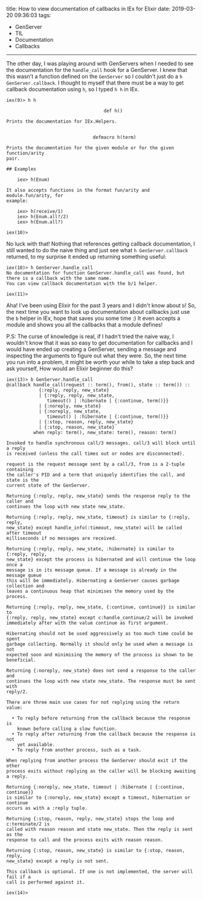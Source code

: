 title: How to view documentation of callbacks in IEx for Elixir
date: 2019-03-20 09:36:03
tags:
- GenServer
- TIL
- Documentation
- Callbacks
---

The other day, I was playing around with GenServers when I needed to see the
documentation for the `handle_call` hook for a GenServer. I knew that this
wasn't a function defined on the `GenServer` so I couldn't just do a `h
GenServer.callback`. I thought to myself that there must be a way to get
callback documentation using `h`, so I typed `h h` in IEx.

```
iex(9)> h h

                                    def h()

Prints the documentation for IEx.Helpers.


                                defmacro h(term)

Prints the documentation for the given module or for the given function/arity
pair.

## Examples

    iex> h(Enum)

It also accepts functions in the format fun/arity and module.fun/arity, for
example:

    iex> h(receive/1)
    iex> h(Enum.all?/2)
    iex> h(Enum.all?)

iex(10)>
```

No luck with that! Nothing that references getting callback documentation, I
still wanted to do the naive thing and just see what `h GenServer.callback`
returned, to my surprise it ended up returning something useful:

```
iex(10)> h GenServer.handle_call
No documentation for function GenServer.handle_call was found, but there is a callback with the same name.
You can view callback documentation with the b/1 helper.

iex(11)>
```

Aha! I've been using Elixir for the past 3 years and I didn't know about `b`!
So, the next time you want to look up documentation about callbacks just use the
`b` helper in IEx, hope that saves you some time :) It even accepts a module and
shows you all the callbacks that a module defines!

P.S: The curse of knowledge is real, if I hadn't tried the naive way, I wouldn't
know that it was so easy to get documentation for callbacks and I would have
ended up creating a GenServer, sending a message and inspecting the arguments to
figure out what they were. So, the next time you run into a problem, it might be
worth your while to take a step back and ask yourself, How would an Elixir
beginner do this?

```
iex(13)> b GenServer.handle_call
@callback handle_call(request :: term(), from(), state :: term()) ::
            {:reply, reply, new_state}
            | {:reply, reply, new_state,
               timeout() | :hibernate | {:continue, term()}}
            | {:noreply, new_state}
            | {:noreply, new_state,
               timeout() | :hibernate | {:continue, term()}}
            | {:stop, reason, reply, new_state}
            | {:stop, reason, new_state}
          when reply: term(), new_state: term(), reason: term()

Invoked to handle synchronous call/3 messages. call/3 will block until a reply
is received (unless the call times out or nodes are disconnected).

request is the request message sent by a call/3, from is a 2-tuple containing
the caller's PID and a term that uniquely identifies the call, and state is the
current state of the GenServer.

Returning {:reply, reply, new_state} sends the response reply to the caller and
continues the loop with new state new_state.

Returning {:reply, reply, new_state, timeout} is similar to {:reply, reply,
new_state} except handle_info(:timeout, new_state) will be called after timeout
milliseconds if no messages are received.

Returning {:reply, reply, new_state, :hibernate} is similar to {:reply, reply,
new_state} except the process is hibernated and will continue the loop once a
message is in its message queue. If a message is already in the message queue
this will be immediately. Hibernating a GenServer causes garbage collection and
leaves a continuous heap that minimises the memory used by the process.

Returning {:reply, reply, new_state, {:continue, continue}} is similar to
{:reply, reply, new_state} except c:handle_continue/2 will be invoked
immediately after with the value continue as first argument.

Hibernating should not be used aggressively as too much time could be spent
garbage collecting. Normally it should only be used when a message is not
expected soon and minimising the memory of the process is shown to be
beneficial.

Returning {:noreply, new_state} does not send a response to the caller and
continues the loop with new state new_state. The response must be sent with
reply/2.

There are three main use cases for not replying using the return value:

  • To reply before returning from the callback because the response is
    known before calling a slow function.
  • To reply after returning from the callback because the response is not
    yet available.
  • To reply from another process, such as a task.

When replying from another process the GenServer should exit if the other
process exits without replying as the caller will be blocking awaiting a reply.

Returning {:noreply, new_state, timeout | :hibernate | {:continue, continue}}
is similar to {:noreply, new_state} except a timeout, hibernation or continue
occurs as with a :reply tuple.

Returning {:stop, reason, reply, new_state} stops the loop and c:terminate/2 is
called with reason reason and state new_state. Then the reply is sent as the
response to call and the process exits with reason reason.

Returning {:stop, reason, new_state} is similar to {:stop, reason, reply,
new_state} except a reply is not sent.

This callback is optional. If one is not implemented, the server will fail if a
call is performed against it.

iex(14)>
```

